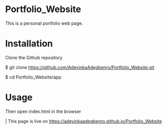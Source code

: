 # Portfolio_Website

 This is a personal portfolio web page.

# Installation

 Clone the Github repository

 $ git clone https://github.com/AdeyinkaAdegbenro/Portfolio_Website.git

 $ cd Portfolio_Website/app

# Usage

 Then open index.html in the browser



| This page is live on https://adeyinkaadegbenro.github.io/Portfolio_Website